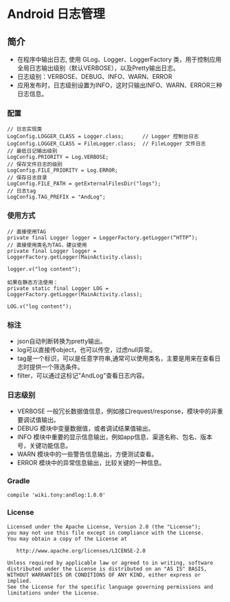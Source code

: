 # Android 日志管理

## 简介
+ 在程序中输出日志, 使用 GLog、Logger、LoggerFactory 类，用于控制应用全局日志输出级别（默认VERBOSE），以及Pretty输出日志。
+ 日志级别：VERBOSE、DEBUG、INFO、WARN、ERROR
+ 应用发布时，日志级别设置为INFO，这时只输出INFO、WARN、ERROR三种日志信息。

### 配置

    // 日志实现类
    LogConfig.LOGGER_CLASS = Logger.class;      // Logger 控制台日志
    LogConfig.LOGGER_CLASS = FileLogger.class;  // FileLogger 文件日志
    // 最低日记输出级别
    LogConfig.PRIORITY = Log.VERBOSE;
    // 保存文件日志的级别
    LogConfig.FILE_PRIORITY = Log.ERROR;
    // 保存日志目录
    LogConfig.FILE_PATH = getExternalFilesDir("logs");
    // 日志tag
    LogConfig.TAG_PREFIX = "AndLog";

### 使用方式
	
	// 直接使用TAG
    private final Logger logger = LoggerFactory.getLogger(“HTTP”);
    // 直接使用类名为TAG，建议使用
    private final Logger logger = LoggerFactory.getLogger(MainActivity.class);

    logger.v("log content");

    如果在静态方法使用：
    private static final Logger LOG = LoggerFactory.getLogger(MainActivity.class); 

    LOG.v("log content");

### 标注
+ json自动判断转换为pretty输出。
+ log可以直接传object，也可以传空，过虑null异常。
+ tag是一个标识，可以是任意字符串,通常可以使用类名，主要是用来在查看日志时提供一个筛选条件。
+ filter，可以通过这标记"AndLog"查看日志内容。

### 日志级别
+ VERBOSE 一般冗长数据值信息，例如接口request/response，模块中的非重要调试值输出。
+ DEBUG 模块中变量数据值，或者调试结果值输出。
+ INFO 模块中重要的显示信息输出，例如app信息、渠道名称、包名、版本号，关键功能信息。
+ WARN 模块中的一些警告信息输出，方便测试查看。
+ ERROR 模块中的异常信息输出，比较关键的一种信息。

### Gradle

    compile 'wiki.tony:andlog:1.0.0'
    
### License
    
    Licensed under the Apache License, Version 2.0 (the "License");
    you may not use this file except in compliance with the License.
    You may obtain a copy of the License at
    
       http://www.apache.org/licenses/LICENSE-2.0
    
    Unless required by applicable law or agreed to in writing, software
    distributed under the License is distributed on an "AS IS" BASIS,
    WITHOUT WARRANTIES OR CONDITIONS OF ANY KIND, either express or implied.
    See the License for the specific language governing permissions and
    limitations under the License.
